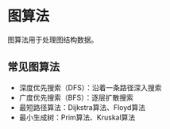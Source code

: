 # 图算法

图算法用于处理图结构数据。

## 常见图算法

- 深度优先搜索（DFS）：沿着一条路径深入搜索
- 广度优先搜索（BFS）：逐层扩散搜索
- 最短路径算法：Dijkstra算法、Floyd算法
- 最小生成树：Prim算法、Kruskal算法